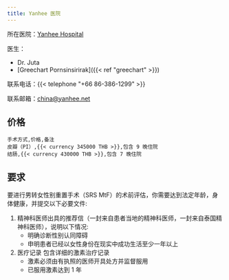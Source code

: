 ```yaml
---
title: Yanhee 医院
---
```


所在医院：[Yanhee Hospital](https://goo.gl/maps/2mYsALRVJe3xjPEeA)

医生：

- Dr. Juta
- [Greechart Pornsinsirirak]({{< ref "greechart" >}})

联系电话：{{< telephone "+66 86-386-1299" >}}

联系邮箱：<china@yanhee.net>

## 价格

```csv
手术方式,价格,备注
皮瓣（PI）,{{< currency 345000 THB >}},包含 9 晚住院
结肠,{{< currency 430000 THB >}},包含 7 晚住院
```

## 要求

要进行男转女性别重置手术（SRS MtF）的术前评估，你需要达到法定年龄，身体健康，并提交以下必要文件:

1. 精神科医师出具的推荐信（一封来自患者当地的精神科医师，一封来自泰国精神科医师），说明以下情况:
   - 明确诊断性别认同障碍
   - 申明患者已经以女性身份在现实中成功生活至少一年以上
1. 医疗记录 包含详细的激素治疗记录
   - 激素必须由有执照的医师开具处方并监督服用
   - 已服用激素达到 1 年
